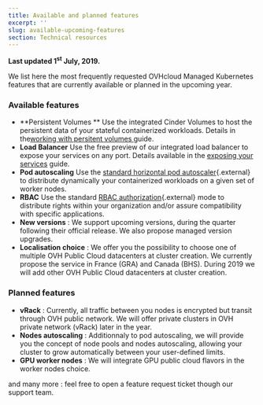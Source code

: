 ```yaml
---
title: Available and planned features
excerpt: ''
slug: available-upcoming-features
section: Technical resources
---
```


**Last updated 1<sup>st</sup> July, 2019.**

We list here the most frequently requested OVHcloud Managed Kubernetes features that are currently available or planned in the upcoming year.

### Available features

- **Persistent Volumes ** Use the integrated Cinder Volumes to host the persistent data of your stateful containerized workloads. Details in the[working with persitent volumes ](../ovh-kubernetes-persistent-volumes/) guide.
- **Load Balancer** Use the free preview of our integrated load balancer to expose your services on any port. Details available in the [exposing your services](../using-lb/) guide.
- **Pod autoscaling** Use the  [standard horizontal pod autoscaler](https://kubernetes.io/docs/tasks/run-application/horizontal-pod-autoscale/){.external} to distribute dynamically your containerized workloads on a given set of worker nodes.
- **RBAC** Use the standard [RBAC authorization](https://kubernetes.io/docs/reference/access-authn-authz/rbac/){.external} mode to distribute rights within your organization and/or assure compatibility with specific applications.
- **New versions** : We support upcoming versions, during the quarter following their official release. We also propose managed version upgrades.
- **Localisation choice** : We offer you the possibility to choose one of multiple OVH Public Cloud datacenters at cluster creation. We currently propose the service in France (GRA) and Canada (BHS). During 2019 we will add other OVH Public Cloud datacenters at cluster creation.

### Planned features

- **vRack** : Currently, all traffic between you nodes is encrypted but transit through OVH public network. We will offer private clusters in OVH private network (vRack) later in the year.
- **Nodes autoscaling** : Additionnaly to pod autoscaling, we will provide you the concept of node pools and nodes autoscaling, allowing your cluster to grow automatically between your user-defined limits.
- **GPU worker nodes** : We will integrate GPU public cloud flavors in the worker nodes choice.

and many more : feel free to open a feature request ticket though our support team.
